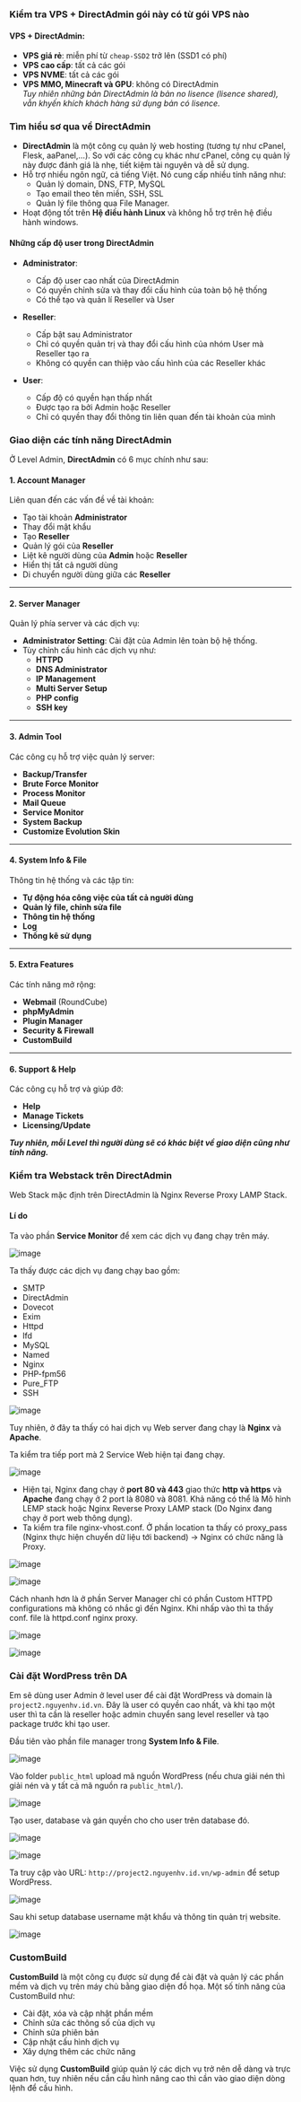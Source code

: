 ### Kiểm tra VPS + DirectAdmin gói này có từ gói VPS nào

#### VPS + DirectAdmin:
- **VPS giá rẻ**: miễn phí từ `cheap-SSD2` trở lên (SSD1 có phí)
- **VPS cao cấp**: tất cả các gói
- **VPS NVME**: tất cả các gói
- **VPS MMO, Minecraft và GPU**: không có DirectAdmin  
  *Tuy nhiên những bản DirectAdmin là bản no lisence (lisence shared), vẫn khyến khích khách hàng sử dụng bản có lisence.*  
### Tìm hiểu sơ qua về DirectAdmin
- **DirectAdmin** là một công cụ quản lý web hosting (tương tự như cPanel, Flesk, aaPanel,...). So với các công cụ khác như cPanel, công cụ quản lý này được đánh giá là nhẹ, tiết kiệm tài nguyên và dễ sử dụng.
- Hỗ trợ nhiều ngôn ngữ, cả tiếng Việt. Nó cung cấp nhiều tính năng như:
  - Quản lý domain, DNS, FTP, MySQL
  - Tạo email theo tên miền, SSH, SSL
  - Quản lý file thông qua File Manager.
- Hoạt động tốt trên **Hệ điều hành Linux** và không hỗ trợ trên hệ điều hành windows.

#### Những cấp độ user trong DirectAdmin
- **Administrator**:
  - Cấp độ user cao nhất của DirectAdmin  
  - Có quyền chỉnh sửa và thay đổi cấu hình của toàn bộ hệ thống  
  - Có thể tạo và quản lí Reseller và User  

- **Reseller**:
  - Cấp bật sau Administrator  
  - Chỉ có quyền quản trị và thay đổi cấu hình của nhóm User mà Reseller tạo ra  
  - Không có quyền can thiệp vào cấu hình của các Reseller khác  

- **User**:
  - Cấp độ có quyền hạn thấp nhất  
  - Được tạo ra bởi Admin hoặc Reseller  
  - Chỉ có quyền thay đổi thông tin liên quan đến tài khoản của mình  

### Giao diện các tính năng DirectAdmin
Ở Level Admin, **DirectAdmin** có 6 mục chính như sau:

#### 1. **Account Manager**
Liên quan đến các vấn đề về tài khoản:
- Tạo tài khoản **Administrator**
- Thay đổi mật khẩu
- Tạo **Reseller**
- Quản lý gói của **Reseller**
- Liệt kê người dùng của **Admin** hoặc **Reseller**
- Hiển thị tất cả người dùng
- Di chuyển người dùng giữa các **Reseller**

---

#### 2. **Server Manager**
Quản lý phía server và các dịch vụ:
- **Administrator Setting**: Cài đặt của Admin lên toàn bộ hệ thống.
- Tùy chỉnh cấu hình các dịch vụ như:
  - **HTTPD**
  - **DNS Administrator**
  - **IP Management**
  - **Multi Server Setup**
  - **PHP config**
  - **SSH key**

---

#### 3. **Admin Tool**
Các công cụ hỗ trợ việc quản lý server:
- **Backup/Transfer**
- **Brute Force Monitor**
- **Process Monitor**
- **Mail Queue**
- **Service Monitor**
- **System Backup**
- **Customize Evolution Skin**

---

#### 4. **System Info & File**
Thông tin hệ thống và các tập tin:
- **Tự động hóa công việc của tất cả người dùng**
- **Quản lý file, chỉnh sửa file**
- **Thông tin hệ thống**
- **Log**
- **Thống kê sử dụng**

---

#### 5. **Extra Features**
Các tính năng mở rộng:
- **Webmail** (RoundCube)
- **phpMyAdmin**
- **Plugin Manager**
- **Security & Firewall**
- **CustomBuild**

---

#### 6. **Support & Help**
Các công cụ hỗ trợ và giúp đỡ:
- **Help**
- **Manage Tickets**
- **Licensing/Update**

***Tuy nhiên, mỗi Level thì người dùng sẽ có khác biệt về giao diện cũng như tính năng.***

### Kiểm tra Webstack trên DirectAdmin  

Web Stack mặc định trên DirectAdmin là Nginx Reverse Proxy LAMP Stack.

#### Lí do
Ta vào phần **Service Monitor** để xem các dịch vụ đang chạy trên máy.

![image](https://github.com/user-attachments/assets/ee0220c2-0fdb-4c3f-b0f7-feeac5164d7b)

Ta thấy được các dịch vụ đang chạy bao gồm:
- SMTP
- DirectAdmin
- Dovecot
- Exim
- Httpd
- lfd
- MySQL
- Named
- Nginx
- PHP-fpm56
- Pure_FTP
- SSH  

![image](https://github.com/user-attachments/assets/ad8c9a7c-8b79-4cac-a4ae-72f0a8411051)

Tuy nhiên, ở đây ta thấy có hai dịch vụ Web server đang chạy là **Nginx** và **Apache**.

Ta kiểm tra tiếp port mà 2 Service Web hiện tại đang chạy.

![image](https://github.com/user-attachments/assets/f1d1d7e2-3899-492b-915e-9a54b4351c3a)

- Hiện tại, Nginx đang chạy ở **port 80 và 443** giao thức **http và https** và **Apache** đang chạy ở 2 port là 8080 và 8081. Khả năng có thể là Mô hình LEMP stack hoặc Nginx Reverse Proxy LAMP stack (Do Nginx đang chạy ở port web thông dụng).  
- Ta kiểm tra file nginx-vhost.conf. Ở phần location ta thấy có proxy_pass (Nginx thực hiện chuyển dữ liệu tới backend) -> Nginx có chức năng là Proxy.

![image](https://github.com/user-attachments/assets/3fe66836-b615-48ba-bc75-17affdbd4cee)

![image](https://github.com/user-attachments/assets/dc41435e-8e0e-47ea-833a-4f051160cc27)

Cách nhanh hơn là ở phần Server Manager chỉ có phần Custom HTTPD configurations mà không có nhắc gì đến Nginx. Khi nhấp vào thì ta thấy conf. file là httpd.conf nginx proxy.

![image](https://github.com/user-attachments/assets/27f7625c-5f23-4058-8f8a-9bc76813cea0)

![image](https://github.com/user-attachments/assets/ec1a5d95-e70a-45fe-985e-6bce0f080559)

### Cài đặt WordPress trên DA
Em sẽ dùng user Admin ở level user để cài đặt WordPress và domain là `project2.nguyenhv.id.vn`. Đây là user có quyền cao nhất, và khi tạo một user thì ta cần là reseller hoặc admin chuyển sang level reseller và tạo package trước khi tạo user.

Đầu tiên vào phần file manager trong **System Info & File**.

![image](https://github.com/user-attachments/assets/a27771dc-0b99-4656-83ec-a4046c8a7f78)

Vào folder `public_html` upload mã nguồn WordPress (nếu chưa giải nén thì giải nén và y tất cả mã nguồn ra `public_html/`).

![image](https://github.com/user-attachments/assets/d38331c1-2f2c-416e-beed-dfb957430fdb)

Tạo user, database và gán quyền cho cho user trên database đó.

![image](https://github.com/user-attachments/assets/26ea8d33-3796-4bdf-83c2-2f161ff5b18b)

![image](https://github.com/user-attachments/assets/dbe7023e-17b2-4ff0-b6f0-477b66699253)

Ta truy cập vào URL: `http://project2.nguyenhv.id.vn/wp-admin` để setup WordPress.

![image](https://github.com/user-attachments/assets/08c179c4-3b0c-4531-b599-0e7b6fc3e8a9)

Sau khi setup database username mật khẩu và thông tin quản trị website.

![image](https://github.com/user-attachments/assets/299d48bb-13e8-4c0f-9059-7577ef134766)

### CustomBuild
**CustomBuild** là một công cụ được sử dụng để cài đặt và quản lý các phần mềm và dịch vụ trên máy chủ bằng giao diện đồ họa. Một số tính năng của CustomBuild như:
- Cài đặt, xóa và cập nhật phần mềm
- Chỉnh sửa các thông số của dịch vụ
- Chỉnh sửa phiên bản
- Cập nhật cấu hình dịch vụ
- Xây dựng thêm các chức năng

Việc sử dụng **CustomBuild** giúp quản lý các dịch vụ trở nên dễ dàng và trực quan hơn, tuy nhiên nếu cần cấu hình nâng cao thì cần vào giao diện dòng lệnh để cấu hình.
